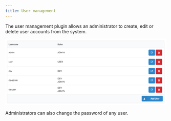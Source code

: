 ```yaml
---
title: User management
---
```


The user management plugin allows an administrator to create, edit or delete user accounts from the system. 

![User management](assets/images/user-management.png)

Administrators can also change the password of any user.